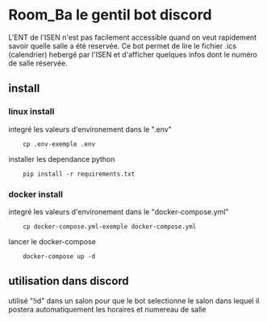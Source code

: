 # Room_Ba le gentil bot discord


L'ENT de l'ISEN n'est pas facilement accessible quand on veut rapidement savoir quelle salle a été reservée.
Ce bot permet de lire le fichier .ics (calendrier) hebergé par l'ISEN
et d'afficher quelques infos dont le numéro de salle réservée.

<h2>install</h2>
<h3>linux install </h3>

integré les valeurs d'environement dans le ".env"

        cp .env-exemple .env

installer les dependance python


        pip install -r requirements.txt


<h3>docker install </h3>

integré les valeurs d'environement dans le "docker-compose.yml"


        cp docker-compose.yml-exemple docker-compose.yml

lancer le docker-compose 

        docker-compose up -d


<h2>utilisation dans discord</h2>

utilisé "!id" dans un salon pour que le bot selectionne le salon dans
lequel il postera automatiquement les horaires et numereau de salle 
